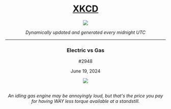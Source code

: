 
<h1 align="center"><a href="https://xkcd.com">XKCD</a></h1>
<div align="center">
    <img src="https://img.shields.io/github/last-commit/ShashashankThakur/XKCD?label=last%20updated" />
</div>

<p align="center"><i>Dynamically updated and generated every midnight UTC</i></p>
<hr>
<div align="center">
    <h3><strong>Electric vs Gas</strong></h3>
    <p>#2948</p>
    <p>June 19, 2024</p>
    <img src="https://imgs.xkcd.com/comics/electric_vs_gas.png">
    <br></br>
    <p><i>An idling gas engine may be annoyingly loud, but that's the price you pay for having WAY less torque available at a standstill.</i></p>
</div>

